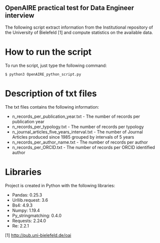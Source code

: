 ## OpenAIRE practical test for Data Engineer interview

The following script extract information from the Institutional repository of the University of Bielefeld [1] and compute statistics on the available data.

# How to run the script 

To run the script, just type the following command:
```
$ python3 OpenAIRE_python_script.py
```
# Description of txt files

The txt files contains the following information:

* n_records_per_publication_year.txt - The number of records per publication year
* n_records_per_typology.txt - The number of records per typology
* n_journal_articles_five_years_interval.txt - The number of Journal Articles produced since 1985 grouped by intervals of 5 years
* n_records_per_author_name.txt - The number of records per author
* n_records_per_ORCID.txt - The number of records per ORCID identified author 

# Libraries
Project is created in Python with the following libraries:

* Pandas: 0.25.3
* Urllib.request: 3.6
* Bs4: 4.9.3
* Numpy: 1.19.4
* Py_stringmatching: 0.4.0
* Requests: 2.24.0
* Re: 2.2.1


[1] http://pub.uni-bielefeld.de/oai
